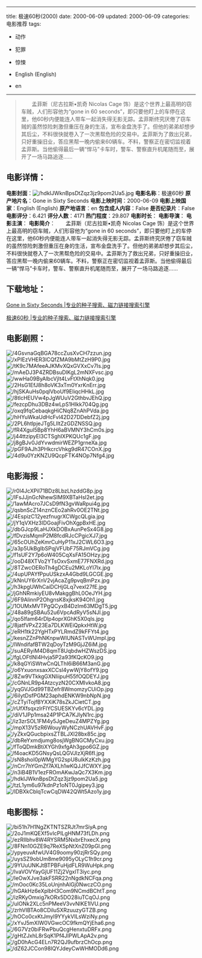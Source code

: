 
---
title: 极速60秒(2000)
date: 2000-06-09
updated: 2000-06-09
categories: 电影推荐
tags:
- 动作
- 犯罪
- 惊悚

- English (English)
- en
---


> 　　孟菲斯（尼古拉斯•凯奇 Nicolas Cage 饰）是这个世界上最高明的窃车贼，人们形容他为“gone in 60 seconds”，即只要他盯上的车停在这里，他60秒内便能连人带车一起消失得无影无踪。孟菲斯终究厌倦了窃车贼的虽然惊险刺激但重压在身的生活，宣布金盘洗手了。但他的弟弟却想步其后尘，不料很快就卷入了一次黑帮危险的交易中。孟菲斯为了救出兄弟，只好重操旧业，答应黑帮一晚内偷来60辆车。不料，警察正在密切监视着孟菲斯。当他偷得最后一辆“悍马”卡车时，警车、警察直升机尾随而至，展开了一场马路追逐……

## **电影详情**：

**电影封面**：<img src="https://image.tmdb.org/t/p/w200/hdkIJWknBpsDtZqz3jz9pom2Ua5.jpg" alt="/hdkIJWknBpsDtZqz3jz9pom2Ua5.jpg" title="/hdkIJWknBpsDtZqz3jz9pom2Ua5.jpg">
**电影名称**：极速60秒
**原产地片名**：Gone in Sixty Seconds
**电影上映时间**：2000-06-09
**电影上映国家**：English (English)
**原产地语言**：en
**包含成人内容**：False
**是否纪录片**：False
**电影评分**：6.421
**评分人数**：4171
**热门程度**：29.807
**电影时长**：
**电影导演**：
**电影主演**：
**电影简介**：　　孟菲斯（尼古拉斯•凯奇 Nicolas Cage 饰）是这个世界上最高明的窃车贼，人们形容他为“gone in 60 seconds”，即只要他盯上的车停在这里，他60秒内便能连人带车一起消失得无影无踪。孟菲斯终究厌倦了窃车贼的虽然惊险刺激但重压在身的生活，宣布金盘洗手了。但他的弟弟却想步其后尘，不料很快就卷入了一次黑帮危险的交易中。孟菲斯为了救出兄弟，只好重操旧业，答应黑帮一晚内偷来60辆车。不料，警察正在密切监视着孟菲斯。当他偷得最后一辆“悍马”卡车时，警车、警察直升机尾随而至，展开了一场马路追逐……

## **下载地址**：
[Gone in Sixty Seconds |专业的种子搜索、磁力链接搜索引擎](https://movie.amd794.com:2083/?search=Gone%20in%20Sixty%20Seconds&ordering=&mode=match_phrase&page_size=10&page=1)

[极速60秒 |专业的种子搜索、磁力链接搜索引擎](https://movie.amd794.com:2083/?search=%E6%9E%81%E9%80%9F60%E7%A7%92&ordering=&mode=match_phrase&page_size=10&page=1)
 

## **电影剧照**：
<img src="https://image.tmdb.org/t/p/original/4GsvnaGqBGA78ccZusXvCH7zzun.jpg" alt="/4GsvnaGqBGA78ccZusXvCH7zzun.jpg" title="/4GsvnaGqBGA78ccZusXvCH7zzun.jpg"><img src="https://image.tmdb.org/t/p/original/xPIEzVHER3lCQfZMA9bMtZzH9P0.jpg" alt="/xPIEzVHER3lCQfZMA9bMtZzH9P0.jpg" title="/xPIEzVHER3lCQfZMA9bMtZzH9P0.jpg"><img src="https://image.tmdb.org/t/p/original/tK9c7MAfeeAJKMvXQxGVXxCv7Is.jpg" alt="/tK9c7MAfeeAJKMvXQxGVXxCv7Is.jpg" title="/tK9c7MAfeeAJKMvXQxGVXxCv7Is.jpg"><img src="https://image.tmdb.org/t/p/original/mAeDJ3P4ZRDBsuDlKgL2mNXFvsc.jpg" alt="/mAeDJ3P4ZRDBsuDlKgL2mNXFvsc.jpg" title="/mAeDJ3P4ZRDBsuDlKgL2mNXFvsc.jpg"><img src="https://image.tmdb.org/t/p/original/wwHa09ByAlbcVjIt4LvFtXhNqk0.jpg" alt="/wwHa09ByAlbcVjIt4LvFtXhNqk0.jpg" title="/wwHa09ByAlbcVjIt4LvFtXhNqk0.jpg"><img src="https://image.tmdb.org/t/p/original/2HsG1EfJ8h8oVK3xTm0YxrKnErr.jpg" alt="/2HsG1EfJ8h8oVK3xTm0YxrKnErr.jpg" title="/2HsG1EfJ8h8oVK3xTm0YxrKnErr.jpg"><img src="https://image.tmdb.org/t/p/original/hjSKAuHs0pqlVboUf9EliqcHHkL.jpg" alt="/hjSKAuHs0pqlVboUf9EliqcHHkL.jpg" title="/hjSKAuHs0pqlVboUf9EliqcHHkL.jpg"><img src="https://image.tmdb.org/t/p/original/8tlcHEUVw4pJgWUuV2GthbvJEhQ.jpg" alt="/8tlcHEUVw4pJgWUuV2GthbvJEhQ.jpg" title="/8tlcHEUVw4pJgWUuV2GthbvJEhQ.jpg"><img src="https://image.tmdb.org/t/p/original/fezcpDhu3DBz4wLpS1HIkk704Qg.jpg" alt="/fezcpDhu3DBz4wLpS1HIkk704Qg.jpg" title="/fezcpDhu3DBz4wLpS1HIkk704Qg.jpg"><img src="https://image.tmdb.org/t/p/original/oxq9fqCebaqkgHiCNq8ZnAhPVda.jpg" alt="/oxq9fqCebaqkgHiCNq8ZnAhPVda.jpg" title="/oxq9fqCebaqkgHiCNq8ZnAhPVda.jpg"><img src="https://image.tmdb.org/t/p/original/hHYuWkaUdHcFvl42D27DDebfZ2j.jpg" alt="/hHYuWkaUdHcFvl42D27DDebfZ2j.jpg" title="/hHYuWkaUdHcFvl42D27DDebfZ2j.jpg"><img src="https://image.tmdb.org/t/p/original/2PL6htlpjeJTg5LIltZzGDZNSSQ.jpg" alt="/2PL6htlpjeJTg5LIltZzGDZNSSQ.jpg" title="/2PL6htlpjeJTg5LIltZzGDZNSSQ.jpg"><img src="https://image.tmdb.org/t/p/original/fR4XguI5Bp8YhH6aBVMNY3hCm0s.jpg" alt="/fR4XguI5Bp8YhH6aBVMNY3hCm0s.jpg" title="/fR4XguI5Bp8YhH6aBVMNY3hCm0s.jpg"><img src="https://image.tmdb.org/t/p/original/j44ttzipyEl3CTSghIXPKQUc1gF.jpg" alt="/j44ttzipyEl3CTSghIXPKQUc1gF.jpg" title="/j44ttzipyEl3CTSghIXPKQUc1gF.jpg"><img src="https://image.tmdb.org/t/p/original/j8gBJv0JdYvwdmirWEZP1grneXa.jpg" alt="/j8gBJv0JdYvwdmirWEZP1grneXa.jpg" title="/j8gBJv0JdYvwdmirWEZP1grneXa.jpg"><img src="https://image.tmdb.org/t/p/original/pGF9AJh3PHkcrcVhkg9dR47COnX.jpg" alt="/pGF9AJh3PHkcrcVhkg9dR47COnX.jpg" title="/pGF9AJh3PHkcrcVhkg9dR47COnX.jpg"><img src="https://image.tmdb.org/t/p/original/4d9u0YzKNZU9QcpFTK4NOp7Nfg4.jpg" alt="/4d9u0YzKNZU9QcpFTK4NOp7Nfg4.jpg" title="/4d9u0YzKNZU9QcpFTK4NOp7Nfg4.jpg">

## **电影海报**：
<img src="https://image.tmdb.org/t/p/original/r0l4JcXPiI71BDz8LbzLhzddG8p.jpg" alt="/r0l4JcXPiI71BDz8LbzLhzddG8p.jpg" title="/r0l4JcXPiI71BDz8LbzLhzddG8p.jpg"><img src="https://image.tmdb.org/t/p/original/lFsJJjnGcNhewSIM9XBTaHsI2et.jpg" alt="/lFsJJjnGcNhewSIM9XBTaHsI2et.jpg" title="/lFsJJjnGcNhewSIM9XBTaHsI2et.jpg"><img src="https://image.tmdb.org/t/p/original/1awMAcro7JCsD9fN3gvWaRpui4g.jpg" alt="/1awMAcro7JCsD9fN3gvWaRpui4g.jpg" title="/1awMAcro7JCsD9fN3gvWaRpui4g.jpg"><img src="https://image.tmdb.org/t/p/original/qsbnScZ14nznCEo2ahRv0OE2TNt.jpg" alt="/qsbnScZ14nznCEo2ahRv0OE2TNt.jpg" title="/qsbnScZ14nznCEo2ahRv0OE2TNt.jpg"><img src="https://image.tmdb.org/t/p/original/4EspizC12yezfnugrXCWgcQLgia.jpg" alt="/4EspizC12yezfnugrXCWgcQLgia.jpg" title="/4EspizC12yezfnugrXCWgcQLgia.jpg"><img src="https://image.tmdb.org/t/p/original/jY1qVXHz3IDGoajFivOhXgpBxHE.jpg" alt="/jY1qVXHz3IDGoajFivOhXgpBxHE.jpg" title="/jY1qVXHz3IDGoajFivOhXgpBxHE.jpg"><img src="https://image.tmdb.org/t/p/original/dbGJcp9LaHJXkDOBxAunPeSx4G8.jpg" alt="/dbGJcp9LaHJXkDOBxAunPeSx4G8.jpg" title="/dbGJcp9LaHJXkDOBxAunPeSx4G8.jpg"><img src="https://image.tmdb.org/t/p/original/fDvzisMqmP2M8fcdRJcCPgicXJ7.jpg" alt="/fDvzisMqmP2M8fcdRJcCPgicXJ7.jpg" title="/fDvzisMqmP2M8fcdRJcCPgicXJ7.jpg"><img src="https://image.tmdb.org/t/p/original/65cOUhZeKmrCuHyP11xJ2CWL6O3.jpg" alt="/65cOUhZeKmrCuHyP11xJ2CWL6O3.jpg" title="/65cOUhZeKmrCuHyP11xJ2CWL6O3.jpg"><img src="https://image.tmdb.org/t/p/original/a3p5UkBgIbSPqjVFUbF75RJmVCg.jpg" alt="/a3p5UkBgIbSPqjVFUbF75RJmVCg.jpg" title="/a3p5UkBgIbSPqjVFUbF75RJmVCg.jpg"><img src="https://image.tmdb.org/t/p/original/f1sUF2Y7p6oW405CqXsFA15OHzy.jpg" alt="/f1sUF2Y7p6oW405CqXsFA15OHzy.jpg" title="/f1sUF2Y7p6oW405CqXsFA15OHzy.jpg"><img src="https://image.tmdb.org/t/p/original/ooD48XTVo2YTsOxvSxmE77FNXRd.jpg" alt="/ooD48XTVo2YTsOxvSxmE77FNXRd.jpg" title="/ooD48XTVo2YTsOxvSxmE77FNXRd.jpg"><img src="https://image.tmdb.org/t/p/original/8TZwcOERoTh4gDCEu2MKLoYI7lx.jpg" alt="/8TZwcOERoTh4gDCEu2MKLoYI7lx.jpg" title="/8TZwcOERoTh4gDCEu2MKLoYI7lx.jpg"><img src="https://image.tmdb.org/t/p/original/4upUPAYfPpuUSkzxA4Gbd9LGCGE.jpg" alt="/4upUPAYfPpuUSkzxA4Gbd9LGCGE.jpg" title="/4upUPAYfPpuUSkzxA4Gbd9LGCGE.jpg"><img src="https://image.tmdb.org/t/p/original/kNnUY6rXnV2vjAcaZg9pvqBmPzx.jpg" alt="/kNnUY6rXnV2vjAcaZg9pvqBmPzx.jpg" title="/kNnUY6rXnV2vjAcaZg9pvqBmPzx.jpg"><img src="https://image.tmdb.org/t/p/original/h3kpgUWhCaiDCHjGLq7vexl27fE.jpg" alt="/h3kpgUWhCaiDCHjGLq7vexl27fE.jpg" title="/h3kpgUWhCaiDCHjGLq7vexl27fE.jpg"><img src="https://image.tmdb.org/t/p/original/jGhNRmkiyEU8vMakggBhL0OeJYH.jpg" alt="/jGhNRmkiyEU8vMakggBhL0OeJYH.jpg" title="/jGhNRmkiyEU8vMakggBhL0OeJYH.jpg"><img src="https://image.tmdb.org/t/p/original/6F9AlinnP2OhgnsK8xjksK94Oh1.jpg" alt="/6F9AlinnP2OhgnsK8xjksK94Oh1.jpg" title="/6F9AlinnP2OhgnsK8xjksK94Oh1.jpg"><img src="https://image.tmdb.org/t/p/original/1OUMxMVTPgQCyxB4DzIm63MDgT5.jpg" alt="/1OUMxMVTPgQCyxB4DzIm63MDgT5.jpg" title="/1OUMxMVTPgQCyxB4DzIm63MDgT5.jpg"><img src="https://image.tmdb.org/t/p/original/48a89gSBAu52u6VpcAdRyV5sNJI.jpg" alt="/48a89gSBAu52u6VpcAdRyV5sNJI.jpg" title="/48a89gSBAu52u6VpcAdRyV5sNJI.jpg"><img src="https://image.tmdb.org/t/p/original/qo5Ifam64rDlp4oprXGhK5X0qIs.jpg" alt="/qo5Ifam64rDlp4oprXGhK5X0qIs.jpg" title="/qo5Ifam64rDlp4oprXGhK5X0qIs.jpg"><img src="https://image.tmdb.org/t/p/original/8jatfVPxZ23Ea7DLKWEiQpkxHtW.jpg" alt="/8jatfVPxZ23Ea7DLKWEiQpkxHtW.jpg" title="/8jatfVPxZ23Ea7DLKWEiQpkxHtW.jpg"><img src="https://image.tmdb.org/t/p/original/eRH1tk22YgHTxPYLRmdZ9kFFYt4.jpg" alt="/eRH1tk22YgHTxPYLRmdZ9kFFYt4.jpg" title="/eRH1tk22YgHTxPYLRmdZ9kFFYt4.jpg"><img src="https://image.tmdb.org/t/p/original/kesnZZnPhNKnpwWIUNASTvWUmpl.jpg" alt="/kesnZZnPhNKnpwWIUNASTvWUmpl.jpg" title="/kesnZZnPhNKnpwWIUNASTvWUmpl.jpg"><img src="https://image.tmdb.org/t/p/original/lWndifafBTW2qDoyTzM9GjJZ6iM.jpg" alt="/lWndifafBTW2qDoyTzM9GjJZ6iM.jpg" title="/lWndifafBTW2qDoyTzM9GjJZ6iM.jpg"><img src="https://image.tmdb.org/t/p/original/suAERyiM4D8qmT8UqbdwHZWszDS.jpg" alt="/suAERyiM4D8qmT8UqbdwHZWszDS.jpg" title="/suAERyiM4D8qmT8UqbdwHZWszDS.jpg"><img src="https://image.tmdb.org/t/p/original/fgLOFtlNI4Hvja5P2a93fKQcKO9.jpg" alt="/fgLOFtlNI4Hvja5P2a93fKQcKO9.jpg" title="/fgLOFtlNI4Hvja5P2a93fKQcKO9.jpg"><img src="https://image.tmdb.org/t/p/original/k8qGYiSWtwCnQLThI6iB66M3anG.jpg" alt="/k8qGYiSWtwCnQLThI6iB66M3anG.jpg" title="/k8qGYiSWtwCnQLThI6iB66M3anG.jpg"><img src="https://image.tmdb.org/t/p/original/o6YxuonxsaxXCCsl4ywWjY8ofY9.jpg" alt="/o6YxuonxsaxXCCsl4ywWjY8ofY9.jpg" title="/o6YxuonxsaxXCCsl4ywWjY8ofY9.jpg"><img src="https://image.tmdb.org/t/p/original/8Zw9VTkkgGXNIiipuH55fOQDEYJ.jpg" alt="/8Zw9VTkkgGXNIiipuH55fOQDEYJ.jpg" title="/8Zw9VTkkgGXNIiipuH55fOQDEYJ.jpg"><img src="https://image.tmdb.org/t/p/original/cGNnLR9p4AtzcyzN20CXMIvkoA8.jpg" alt="/cGNnLR9p4AtzcyzN20CXMIvkoA8.jpg" title="/cGNnLR9p4AtzcyzN20CXMIvkoA8.jpg"><img src="https://image.tmdb.org/t/p/original/yqGVJGd99TBZefr8WmomzyCUiOp.jpg" alt="/yqGVJGd99TBZefr8WmomzyCUiOp.jpg" title="/yqGVJGd99TBZefr8WmomzyCUiOp.jpg"><img src="https://image.tmdb.org/t/p/original/6iIytDsfPGM23aphdENKW9nbNpN.jpg" alt="/6iIytDsfPGM23aphdENKW9nbNpN.jpg" title="/6iIytDsfPGM23aphdENKW9nbNpN.jpg"><img src="https://image.tmdb.org/t/p/original/cZTyiTojfBYXXiK78sZkJCietCT.jpg" alt="/cZTyiTojfBYXXiK78sZkJCietCT.jpg" title="/cZTyiTojfBYXXiK78sZkJCietCT.jpg"><img src="https://image.tmdb.org/t/p/original/rUfXfsqxzlrFlYCSUESKYv6cYDL.jpg" alt="/rUfXfsqxzlrFlYCSUESKYv6cYDL.jpg" title="/rUfXfsqxzlrFlYCSUESKYv6cYDL.jpg"><img src="https://image.tmdb.org/t/p/original/diV1JPp1msa24P1PCA7KJlyN1rc.jpg" alt="/diV1JPp1msa24P1PCA7KJlyN1rc.jpg" title="/diV1JPp1msa24P1PCA7KJlyN1rc.jpg"><img src="https://image.tmdb.org/t/p/original/iz3zrSOL1FM4y5JgeDeuZ4MPZYg.jpg" alt="/iz3zrSOL1FM4y5JgeDeuZ4MPZYg.jpg" title="/iz3zrSOL1FM4y5JgeDeuZ4MPZYg.jpg"><img src="https://image.tmdb.org/t/p/original/mpX13V5zR6WouyWyNCzhUAVHvF.jpg" alt="/mpX13V5zR6WouyWyNCzhUAVHvF.jpg" title="/mpX13V5zR6WouyWyNCzhUAVHvF.jpg"><img src="https://image.tmdb.org/t/p/original/yZkxQGucbpixsZTBLJXl28bx85c.jpg" alt="/yZkxQGucbpixsZTBLJXl28bx85c.jpg" title="/yZkxQGucbpixsZTBLJXl28bx85c.jpg"><img src="https://image.tmdb.org/t/p/original/dbReYxmdjumg8osjWgBNGCMyCxu.jpg" alt="/dbReYxmdjumg8osjWgBNGCMyCxu.jpg" title="/dbReYxmdjumg8osjWgBNGCMyCxu.jpg"><img src="https://image.tmdb.org/t/p/original/fToQDmkBtiXYGh9xfgAh3gpo6GZ.jpg" alt="/fToQDmkBtiXYGh9xfgAh3gpo6GZ.jpg" title="/fToQDmkBtiXYGh9xfgAh3gpo6GZ.jpg"><img src="https://image.tmdb.org/t/p/original/f4oacKD5GNsyQsLQGVJlzXjR6fI.jpg" alt="/f4oacKD5GNsyQsLQGVJlzXjR6fI.jpg" title="/f4oacKD5GNsyQsLQGVJlzXjR6fI.jpg"><img src="https://image.tmdb.org/t/p/original/sN8shoI0pWMgYG2spU8ulkKzKzh.jpg" alt="/sN8shoI0pWMgYG2spU8ulkKzKzh.jpg" title="/sN8shoI0pWMgYG2spU8ulkKzKzh.jpg"><img src="https://image.tmdb.org/t/p/original/nCrr7hYGmZf7AXLh1wKQJJfCWXY.jpg" alt="/nCrr7hYGmZf7AXLh1wKQJJfCWXY.jpg" title="/nCrr7hYGmZf7AXLh1wKQJJfCWXY.jpg"><img src="https://image.tmdb.org/t/p/original/n3iB4B1V1ezFROmAKwJaQc7X3Km.jpg" alt="/n3iB4B1V1ezFROmAKwJaQc7X3Km.jpg" title="/n3iB4B1V1ezFROmAKwJaQc7X3Km.jpg"><img src="https://image.tmdb.org/t/p/original/hdkIJWknBpsDtZqz3jz9pom2Ua5.jpg" alt="/hdkIJWknBpsDtZqz3jz9pom2Ua5.jpg" title="/hdkIJWknBpsDtZqz3jz9pom2Ua5.jpg"><img src="https://image.tmdb.org/t/p/original/tzL1ym6u97kdnPz1oNT0Jgipey3.jpg" alt="/tzL1ym6u97kdnPz1oNT0Jgipey3.jpg" title="/tzL1ym6u97kdnPz1oNT0Jgipey3.jpg"><img src="https://image.tmdb.org/t/p/original/lDBXkCblqTcwCqDW42QWt5Azo1y.jpg" alt="/lDBXkCblqTcwCqDW42QWt5Azo1y.jpg" title="/lDBXkCblqTcwCqDW42QWt5Azo1y.jpg">

## **电影图标**：
<img src="https://image.tmdb.org/t/p/original/bi51h7H1NgZKTNTSZRJt7mrSiyA.png" alt="/bi51h7H1NgZKTNTSZRJt7mrSiyA.png" title="/bi51h7H1NgZKTNTSZRJt7mrSiyA.png"><img src="https://image.tmdb.org/t/p/original/2oJ1mKQEXf5vIcPlLgHNM73fLDh.png" alt="/2oJ1mKQEXf5vIcPlLgHNM73fLDh.png" title="/2oJ1mKQEXf5vIcPlLgHNM73fLDh.png"><img src="https://image.tmdb.org/t/p/original/ezRIlbhv8W4RYSRM5NxbrEhxecX.png" alt="/ezRIlbhv8W4RYSRM5NxbrEhxecX.png" title="/ezRIlbhv8W4RYSRM5NxbrEhxecX.png"><img src="https://image.tmdb.org/t/p/original/8FNn10GZE9q7ReX5pNtXnZ09pGI.png" alt="/8FNn10GZE9q7ReX5pNtXnZ09pGI.png" title="/8FNn10GZE9q7ReX5pNtXnZ09pGI.png"><img src="https://image.tmdb.org/t/p/original/ypyeuvAfwUV4G9oomy90zjRrSQy.png" alt="/ypyeuvAfwUV4G9oomy90zjRrSQy.png" title="/ypyeuvAfwUV4G9oomy90zjRrSQy.png"><img src="https://image.tmdb.org/t/p/original/uysSZ9obUm8me9095yOLyC1h9cr.png" alt="/uysSZ9obUm8me9095yOLyC1h9cr.png" title="/uysSZ9obUm8me9095yOLyC1h9cr.png"><img src="https://image.tmdb.org/t/p/original/9YUuUNKJtBTPBFuHjdFLR9WuHpk.png" alt="/9YUuUNKJtBTPBFuHjdFLR9WuHpk.png" title="/9YUuUNKJtBTPBFuHjdFLR9WuHpk.png"><img src="https://image.tmdb.org/t/p/original/lvaVOVYayGjUF11Zj2VgxlT3iyc.png" alt="/lvaVOVYayGjUF11Zj2VgxlT3iyc.png" title="/lvaVOVYayGjUF11Zj2VgxlT3iyc.png"><img src="https://image.tmdb.org/t/p/original/leOwXJve3akFSRR22nNgdkNCFqa.png" alt="/leOwXJve3akFSRR22nNgdkNCFqa.png" title="/leOwXJve3akFSRR22nNgdkNCFqa.png"><img src="https://image.tmdb.org/t/p/original/mOoc0Kc35LoUnjnhAlGj0NwczCO.png" alt="/mOoc0Kc35LoUnjnhAlGj0NwczCO.png" title="/mOoc0Kc35LoUnjnhAlGj0NwczCO.png"><img src="https://image.tmdb.org/t/p/original/hGAkHz6eXplbH3Com9NCmdBChtT.png" alt="/hGAkHz6eXplbH3Com9NCmdBChtT.png" title="/hGAkHz6eXplbH3Com9NCmdBChtT.png"><img src="https://image.tmdb.org/t/p/original/izRKyOmxig7kORx5DO28iuTCqOJ.png" alt="/izRKyOmxig7kORx5DO28iuTCqOJ.png" title="/izRKyOmxig7kORx5DO28iuTCqOJ.png"><img src="https://image.tmdb.org/t/p/original/ulONk2XLc5nPMeeV3vvNIKE1lVU.png" alt="/ulONk2XLc5nPMeeV3vvNIKE1lVU.png" title="/ulONk2XLc5nPMeeV3vvNIKE1lVU.png"><img src="https://image.tmdb.org/t/p/original/zrhVIBTAo8CDiluSXRzuuzyGTZB.png" alt="/zrhVIBTAo8CDiluSXRzuuzyGTZB.png" title="/zrhVIBTAo8CDiluSXRzuuzyGTZB.png"><img src="https://image.tmdb.org/t/p/original/hOCo0cxKtJmyl9YYykVILsWziNy.png" alt="/hOCo0cxKtJmyl9YYykVILsWziNy.png" title="/hOCo0cxKtJmyl9YYykVILsWziNy.png"><img src="https://image.tmdb.org/t/p/original/xYvJ5mXIW0VGwcOC9fkmQYjEha6.png" alt="/xYvJ5mXIW0VGwcOC9fkmQYjEha6.png" title="/xYvJ5mXIW0VGwcOC9fkmQYjEha6.png"><img src="https://image.tmdb.org/t/p/original/6G7Vz0biFRwPbuQcgHenxtuDRFx.png" alt="/6G7Vz0biFRwPbuQcgHenxtuDRFx.png" title="/6G7Vz0biFRwPbuQcgHenxtuDRFx.png"><img src="https://image.tmdb.org/t/p/original/gHtZJxhL8rSqK1Pf4JIPWLApA2v.png" alt="/gHtZJxhL8rSqK1Pf4JIPWLApA2v.png" title="/gHtZJxhL8rSqK1Pf4JIPWLApA2v.png"><img src="https://image.tmdb.org/t/p/original/gD0hAcG4ELn7R2QJ9ufbrzChOcp.png" alt="/gD0hAcG4ELn7R2QJ9ufbrzChOcp.png" title="/gD0hAcG4ELn7R2QJ9ufbrzChOcp.png"><img src="https://image.tmdb.org/t/p/original/dZ62JCCon98IQYJdeyCwWHMODd6.png" alt="/dZ62JCCon98IQYJdeyCwWHMODd6.png" title="/dZ62JCCon98IQYJdeyCwWHMODd6.png">
